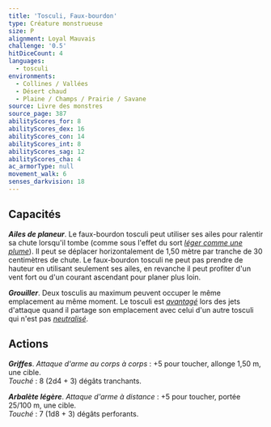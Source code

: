 ```yaml
---
title: 'Tosculi, Faux-bourdon'
type: Créature monstrueuse
size: P
alignment: Loyal Mauvais
challenge: '0.5'
hitDiceCount: 4
languages:
  - tosculi
environments:
  - Collines / Vallées
  - Désert chaud
  - Plaine / Champs / Prairie / Savane
source: Livre des monstres
source_page: 387
abilityScores_for: 8
abilityScores_dex: 16
abilityScores_con: 14
abilityScores_int: 8
abilityScores_sag: 12
abilityScores_cha: 4
ac_armorType: null
movement_walk: 6
senses_darkvision: 18
---
```

## Capacités
_**Ailes de planeur**_. Le faux-bourdon tosculi peut utiliser ses ailes pour ralentir sa chute lorsqu'il tombe (comme sous l'effet du sort [_léger comme une plume_](/grimoire/leger-comme-une-plume/)). Il peut se déplacer horizontalement de 1,50 mètre par tranche de 30 centimètres de chute. Le faux-bourdon tosculi ne peut pas prendre de hauteur en utilisant seulement ses ailes, en revanche il peut profiter d'un vent fort ou d'un courant ascendant pour planer plus loin.

_**Grouiller**_. Deux tosculis au maximum peuvent occuper le même emplacement au même moment. Le tosculi est [_avantagé_](/utiliser-les-caracteristiques/#avantage-et-desavantage) lors des jets d'attaque quand il partage son emplacement avec celui d'un autre tosculi qui n'est pas [_neutralisé_](/gerer-la-sante-du-personnage/#neutralise).

## Actions
_**Griffes**_. _Attaque d'arme au corps à corps_ : +5 pour toucher, allonge 1,50 m, une cible.  
_Touché_ : 8 (2d4 + 3) dégâts tranchants.

_**Arbalète légère**_. _Attaque d'arme à distance_ : +5 pour toucher, portée 25/100 m, une cible.  
_Touché_ : 7 (1d8 + 3) dégâts perforants.
